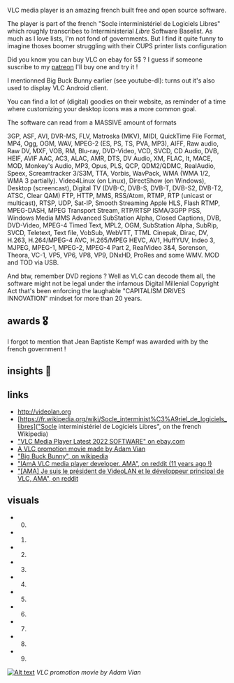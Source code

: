 VLC media player is an amazing french built free and open source software.

The player is part of the french "Socle interministériel de Logiciels Libres" which roughly transcribes to Interministerial *Libre* Software Baselist. As much as I love lists, I'm not fond of governments. But I find it quite funny to imagine thoses boomer struggling with their CUPS printer lists configuration

Did you know you can buy VLC on ebay for 5$ ? I guess if someone suscribe to my [patreon](https://www.patreon.com/copyright_) I'll buy one and try it !

I mentionned Big Buck Bunny earlier (see youtube-dl): turns out it's also used to display VLC Android client.

You can find a lot of (digital) goodies on their website, as reminder of a time where customizing your desktop icons was a more common goal.

The software can read from a MASSIVE amount of formats

3GP, ASF, AVI, DVR-MS, FLV, Matroska (MKV), MIDI, QuickTime File Format, MP4, Ogg, OGM, WAV, MPEG-2 (ES, PS, TS, PVA, MP3), AIFF, Raw audio, Raw DV, MXF, VOB, RM, Blu-ray, DVD-Video, VCD, SVCD, CD Audio, DVB, HEIF, AVIF
AAC, AC3, ALAC, AMR, DTS, DV Audio, XM, FLAC, It, MACE, MOD, Monkey's Audio, MP3, Opus, PLS, QCP, QDM2/QDMC, RealAudio, Speex, Screamtracker 3/S3M, TTA, Vorbis, WavPack, WMA (WMA 1/2, WMA 3 partially).
Video4Linux (on Linux), DirectShow (on Windows), Desktop (screencast), Digital TV (DVB-C, DVB-S, DVB-T, DVB-S2, DVB-T2, ATSC, Clear QAM)
FTP, HTTP, MMS, RSS/Atom, RTMP, RTP (unicast or multicast), RTSP, UDP, Sat-IP, Smooth Streaming
Apple HLS, Flash RTMP, MPEG-DASH, MPEG Transport Stream, RTP/RTSP ISMA/3GPP PSS, Windows Media MMS
Advanced SubStation Alpha, Closed Captions, DVB, DVD-Video, MPEG-4 Timed Text, MPL2, OGM, SubStation Alpha, SubRip, SVCD, Teletext, Text file, VobSub, WebVTT, TTML
Cinepak, Dirac, DV, H.263, H.264/MPEG-4 AVC, H.265/MPEG HEVC, AV1, HuffYUV, Indeo 3, MJPEG, MPEG-1, MPEG-2, MPEG-4 Part 2, RealVideo 3&4, Sorenson, Theora, VC-1, VP5, VP6, VP8, VP9, DNxHD, ProRes and some WMV.
MOD and TOD via USB.

And btw, remember DVD regions ? Well as VLC can decode them all, the software might not be legal under the infamous Digital Millenial Copyright Act that's been enforcing the laughable "CAPITALISM DRIVES INNOVATION" mindset for more than 20 years. 

## awards 🎖️
I forgot to mention that Jean Baptiste Kempf was awarded with 
by the french government !

## insights 👀



## links
* http://videolan.org
* [https://fr.wikipedia.org/wiki/Socle_interminist%C3%A9riel_de_logiciels_libres]("Socle interministériel de Logiciels Libres", on the french Wikipedia)
* ["VLC Media Player Latest 2022 SOFTWARE" on
    ebay.com](https://web.archive.org/web/20220110113830/https://www.ebay.com/itm/275082518345)
* [A VLC promotion movie made by Adam Vian](https://images.videolan.org/images/vlc-player.mp4)
* ["Big Buck Bunny", on wikipedia](https://en.wikipedia.org/wiki/Big_Buck_Bunny)
* ["IAmA VLC media player developer. AMA", on reddit (11 years ago !)](https://www.reddit.com/r/IAmA/comments/g6cqr/iama_vlc_media_player_developer_ama/)
* ["[AMA] Je suis le président de VideoLAN et le développeur principal de VLC, AMA", on reddit](https://www.reddit.com/r/france/comments/736ghk/ama_je_suis_le_pr%C3%A9sident_de_videolan_et_le/) 


## visuals
* 0.
* 1.
* 2.
* 3.
* 4.
* 5.
* 6.
* 7.
* 8.
* 9.
[![Alt text](https://img.youtube.com/vi/vVXGLPl3n7E/0.jpg)](https://www.youtube.com/watch?v=vVXGLPl3n7E)
*VLC promotion movie by Adam Vian*
